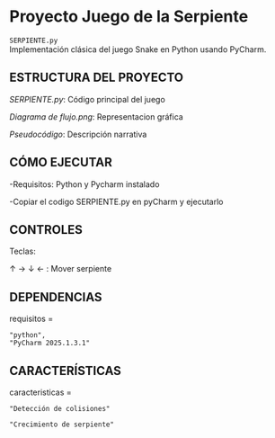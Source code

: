 # Proyecto Juego de la Serpiente 

`SERPIENTE.py`  
Implementación clásica del juego Snake en Python usando PyCharm.



## ESTRUCTURA DEL PROYECTO
*SERPIENTE.py*:        Código principal del juego


*Diagrama de flujo.png*:   Representacion gráfica


*Pseudocódigo*:         Descripción narrativa


## CÓMO EJECUTAR
-Requisitos: Python y Pycharm instalado

-Copiar el codigo SERPIENTE.py en pyCharm y ejecutarlo


##  CONTROLES

Teclas:


↑ → ↓ ← : Mover serpiente


##  DEPENDENCIAS
requisitos = 
    
    "python",
    "PyCharm 2025.1.3.1"


## CARACTERÍSTICAS
caracteristicas = 

    "Detección de colisiones"
    
    "Crecimiento de serpiente"


